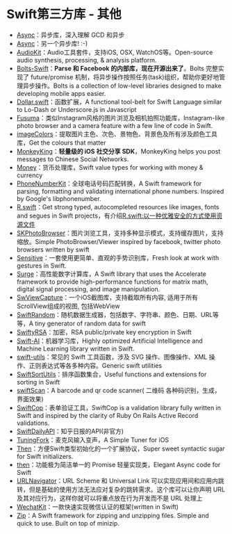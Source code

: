 # Swift第三方库 - 其他
- [Async][1]：异步库，深入理解 GCD 和异步
- [Async][2]：另一个异步库! :-)
- [AudioKit][3]：Audio工具套件，支持iOS, OSX, WatchOS等。Open-source audio synthesis, processing, & analysis platform.
- [Bolts-Swift][4]：**Parse 和 Facebook 的内部库，现在开源出来了**。Bolts 完整实现了 future/promise 机制，将异步操作按照任务(task)组织，帮助你更好地管理异步操作。Bolts is a collection of low-level libraries designed to make developing mobile apps easier.
- [Dollar.swift][5]：函数扩展，A functional tool-belt for Swift Language similar to Lo-Dash or Underscore.js in Javascript
- [Fusuma][6]：类似Instagram风格的图片浏览及相机拍照功能库，Instagram-like photo browser and a camera feature with a few line of code in Swift.
- [imageColors][7]：提取图片主色、次色、景物色、背景色及所有涉及颜色工具库，Get the colours that matter
- [MonkeyKing][8]：**轻量级的 iOS 社交分享 SDK**，MonkeyKing helps you post messages to Chinese Social Networks.
- [Money][9]：货币处理库，Swift value types for working with money & currency
- [PhoneNumberKit][10]：全球电话号码匹配转换，A Swift framework for parsing, formatting and validating international phone numbers. Inspired by Google's libphonenumber.
- [R.swift][11]：Get strong typed, autocompleted resources like images, fonts and segues in Swift projects，有介绍[R.swift:以一种优雅安全的方式使用资源文件][12]
- [SKPhotoBrowser][13]：图片浏览工具，支持多种显示模式，支持缓存图片，支持缩放。Simple PhotoBrowser/Viewer inspired by facebook, twitter photo browsers written by swift
- [Sensitive][14]：一套使用更简单、直观的手势识别库，Fresh look at work with gestures in Swift.
- [Surge][15]：高性能数字计算库，A Swift library that uses the Accelerate framework to provide high-performance functions for matrix math, digital signal processing, and image manipulation.
- [SwViewCapture][16]：一个iOS截图库，支持截取所有内容, 适用于所有ScrollView组成的视图, 包括WebView
- [SwiftRandom][17]：随机数据生成器，包括数字、字符串、颜色、日期、URL等等，A tiny generator of random data for swift
- [SwiftyRSA][18]：加密，RSA public/private key encryption in Swift
- [Swift-AI][19]：机器学习库，Highly optimized Artificial Intelligence and Machine Learning library written in Swift.
- [swift-utils][20]：常见的 Swift 工具函数，涉及 SVG 操作、图像操作、XML 操作、正则表达式等各多种内容。Generic swift utilities
- [SwiftSortUtils][21]：排序函数集合，Useful functions and extensions for sorting in Swift
- [swiftScan][22]：A barcode and qr code scanner( 二维码 各种码识别，生成，界面效果)
- [SwiftCop][23]：表单验证工具，SwiftCop is a validation library fully written in Swift and inspired by the clarity of Ruby On Rails Active Record validations.
- [SwiftDailyAPI][24]：知乎日报的API(非官方)
- [TuningFork][25]：麦克风输入变声，A Simple Tuner for iOS
- [Then][26]：方便Swift类型初始化的一个扩展协议，Super sweet syntactic sugar for Swift initializers.
- [then][27]：功能极为简洁单一的 Promise 轻量实现类，Elegant Async code for Swift
- [URLNavigator][28]：URL Scheme 和 Universal Link 可以实现应用间和应用内跳转，但是基础的使用方法无法应对复杂的跳转需求。这个库可以让你声明 URL 及其对应行为，这样你就可以将重点放在行为开发而不是 URL 处理上
- [WechatKit][29]：一款快速实现微信认证的框架(written in Swift)
- [Zip][30]：A Swift framework for zipping and unzipping files. Simple and quick to use. Built on top of minizip.

[1]:	https://github.com/duemunk/Async
[2]:	https://github.com/zhxnlai/Async "Async"
[3]:	https://github.com/audiokit/AudioKit "AudioKit"
[4]:	https://github.com/BoltsFramework/Bolts-Swift "Bolts-Swift"
[5]:	https://github.com/ankurp/Dollar.swift "Dollar.swift"
[6]:	https://github.com/ytakzk/Fusuma "Fusuma"
[7]:	https://github.com/robipresotto/imageColors "imageColors"
[8]:	https://github.com/nixzhu/MonkeyKing "MonkeyKing"
[9]:	https://github.com/danthorpe/Money "Money"
[10]:	https://github.com/marmelroy/PhoneNumberKit "PhoneNumberKit"
[11]:	https://github.com/mac-cain13/R.swift "R.swift"
[12]:	http://www.jianshu.com/p/b453b78c7126
[13]:	https://github.com/suzuki-0000/SKPhotoBrowser
[14]:	https://github.com/igormatyushkin014/Sensitive "Sensitive"
[15]:	https://github.com/mattt/Surge "Surge"
[16]:	https://github.com/startry/SwViewCapture "SwViewCapture"
[17]:	https://github.com/thellimist/SwiftRandom "SwiftRandom"
[18]:	https://github.com/TakeScoop/SwiftyRSA "SwiftyRSA"
[19]:	https://github.com/collinhundley/Swift-AI "Swift-AI"
[20]:	https://github.com/eonist/swift-utils "swift-utils"
[21]:	https://github.com/dsmatter/SwiftSortUtils "SwiftSortUtils"
[22]:	https://github.com/MxABC/swiftScan "swiftScan"
[23]:	https://github.com/andresinaka/SwiftCop "SwiftCop"
[24]:	https://github.com/NicholasTD07/SwiftDailyAPI "SwiftDailyAPI"
[25]:	https://github.com/comyarzaheri/TuningFork "TuningFork"
[26]:	https://github.com/devxoul/Then "Then"
[27]:	https://github.com/s4cha/then "then"
[28]:	https://github.com/devxoul/URLNavigator "URLNavigator"
[29]:	https://github.com/starboychina/WechatKit "WechatKit"
[30]:	https://github.com/marmelroy/Zip "Zip"
